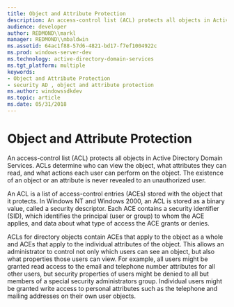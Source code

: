 ```yaml
---
title: Object and Attribute Protection
description: An access-control list (ACL) protects all objects in Active Directory Domain Services.
audience: developer
author: REDMOND\\markl
manager: REDMOND\\mbaldwin
ms.assetid: 64ac1f88-57d6-4821-bd17-f7ef1004922c
ms.prod: windows-server-dev
ms.technology: active-directory-domain-services
ms.tgt_platform: multiple
keywords:
- Object and Attribute Protection
- security AD , object and attribute protection
ms.author: windowssdkdev
ms.topic: article
ms.date: 05/31/2018
---
```


# Object and Attribute Protection

An access-control list (ACL) protects all objects in Active Directory Domain Services. ACLs determine who can view the object, what attributes they can read, and what actions each user can perform on the object. The existence of an object or an attribute is never revealed to an unauthorized user.

An ACL is a list of access-control entries (ACEs) stored with the object that it protects. In Windows NT and Windows 2000, an ACL is stored as a binary value, called a security descriptor. Each ACE contains a security identifier (SID), which identifies the principal (user or group) to whom the ACE applies, and data about what type of access the ACE grants or denies.

ACLs for directory objects contain ACEs that apply to the object as a whole and ACEs that apply to the individual attributes of the object. This allows an administrator to control not only which users can see an object, but also what properties those users can view. For example, all users might be granted read access to the email and telephone number attributes for all other users, but security properties of users might be denied to all but members of a special security administrators group. Individual users might be granted write access to personal attributes such as the telephone and mailing addresses on their own user objects.

 

 





